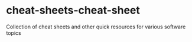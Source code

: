 # cheat-sheets-cheat-sheet
Collection of cheat sheets and other quick resources for various software topics
